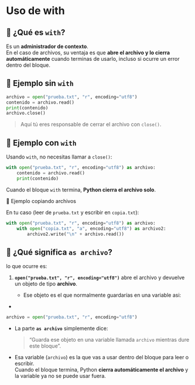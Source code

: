 
# Uso de with

## 🔹 ¿Qué es `with`?

Es un **administrador de contexto**.  
En el caso de archivos, su ventaja es que **abre el archivo y lo cierra automáticamente** cuando terminas de usarlo, incluso si ocurre un error dentro del bloque.

## 🔹 Ejemplo sin `with`

```python
archivo = open("prueba.txt", "r", encoding="utf8")
contenido = archivo.read()
print(contenido)
archivo.close()
```

>Aquí tú eres responsable de cerrar el archivo con `close()`.


## 🔹 Ejemplo con `with`

Usando `with`, no necesitas llamar a `close()`:

```python
with open("prueba.txt", "r", encoding="utf8") as archivo:
    contenido = archivo.read()
    print(contenido)
```

Cuando el bloque `with` termina, **Python cierra el archivo solo**.



🔹 Ejemplo copiando archivos

En tu caso (leer de `prueba.txt` y escribir en `copia.txt`):

```python
with open("prueba.txt", "r", encoding="utf8") as archivo:
    with open("copia.txt", "a", encoding="utf8") as archivo2:
        archivo2.write("\n" + archivo.read())
```


## 🔹 ¿Qué significa `as archivo`?

lo que ocurre es:

1. **`open("prueba.txt", "r", encoding="utf8")`** abre el archivo y devuelve un objeto de tipo **archivo**.
    
    - Ese objeto es el que normalmente guardarías en una variable asi:
- 
```python
archivo = open("prueba.txt", "r", encoding="utf8")
```

- La parte **`as archivo`** simplemente dice:
    
    > “Guarda ese objeto en una variable llamada `archivo` mientras dure este bloque”.
    
- Esa variable (`archivo`) es la que vas a usar dentro del bloque para leer o escribir.  
    Cuando el bloque termina, Python **cierra automáticamente el archivo** y la variable ya no se puede usar fuera.

